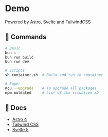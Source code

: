 # Demo

Powered by Astro, Svelte and TailwindCSS

## 🧞 Commands

```bash
# Basic
bun i
bun run build
bun run dev

# Scripts
sh container.sh  # Build and run in container

# Super
ncu --upgrade    # To upgrade all packages
npm outdated     # List of the situation xD
```

## 🧞 Docs

* [Astro 4](https://docs.astro.build)
* [Tailwind CSS](https://tailwindcss.com/docs/installation)
* [Svelte 5](https://svelte.dev/docs/introduction)
